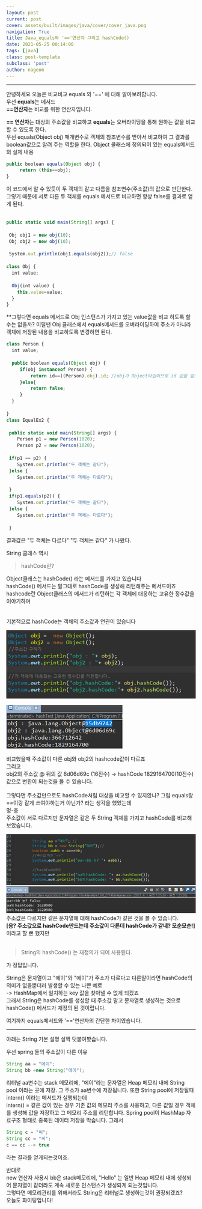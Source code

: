 ```yaml
---
layout: post
current: post
cover: assets/built/images/java/cover/cover_java.png
navigation: True
title: Java_equals와 '=='연산자 그리고 hashCode() 
date: 2021-05-25 00:14:00
tags: [java]
class: post-template
subclass: 'post'
author: nageom
---
```

***
안녕하세요 오늘은 비교비교 equals 와 '==' 에 대해 알아보려합니다.    
우선  **equals**는 메서드   
**==연산자**는 비교를 위한 연산자입니다.   

   
**== 연산자**는 대상의 주소값을 비교하고
**equals**는 오버라이딩을 통해 원하는 값을 비교할 수 있도록 한다. 
<br>
우선 equals(Object obj) 
매개변수로 객체의 참조변수를 받아서 비교하여 그 결과를 boolean값으로 알려 주는 역할을 한다. 
Object 클래스에 정의되어 있는 equals메서드의 실제 내용
~~~ javascript
public boolean equals(Object obj) {
     return (this==obj);
}
~~~
이 코드에서 알 수 있듯이 두 객체의 같고 다름을 참조변수(주소값)의 값으로 판단한다. 
그렇기 때문에 서로 다른 두 객체를 equals 메서드로 비교하면 항상 false를 결과로 얻게 된다. 
~~~ javascript

public static void main(String[] args) {

 Obj obj1 = new obj(10);
 Obj obj2 = new obj(10);
 
 System.out.println(obj1.equals(obj2));// false 

class Obj {
  int value;
  
  Obj(int value) {
    this.value=value;
  }
}
~~~

**그렇다면 equals 메서드로 Obj 인스턴스가 가지고 있는 value값을 비교 하도록 할 수는 없을까?
이럴땐 Obj 클래스에서 equals메서드를 오버라이딩하여 주소가 아니라 객체에 저장된 내용을 비교하도록 변경하면 된다. 

~~~ javascript
class Person {
  int value;
  
  public boolean equals(Object obj) {
     if(obj instanceof Person) {
         return id==((Person).obj).id; //obj가 Object타입이므로 id 값을 참조하기 위해서는 Person타입으로 형변환이 필요하다. 
     }else{
         return false;
     } 
  }

}
class EqualEx2 {

 public static void main(String[] args) {
    Person p1 = new Person(1020);
    Person p2 = new Person(1020);

 if(p1 == p2) {
    System.out.println("두 객체는 같다");
 }else {
    System.out.println("두 객체는 다르다");
 
 }
 if(p1.equals(p2)) {
    System.out.println("두 객체는 같다");
 }else {
    System.out.println("두 객체는 다르다");
 
 }
~~~
결과값은 
"두 객체는 다르다"
"두 객체는 같다"
가 나왔다. 


String 클래스 역시 



> hashCode란?

Object클래스는 hashCode() 라는 메서드를 가지고 있습니다   
hashCode() 메서드는 말그대로 hashCode를 생성해 리턴해주는 메서드이죠   
hashcode란 Object클래스의 메서드가 리턴하는 각 객체에 대응하는 고유한 정수값을 이야기하며       
<br><br>
기본적으로 hashCode는 객체의 주소값과 연관이 있습니다
   

![ex_screenshot](../../assets/built/images/java/equals/1.png)

![ex_screenshot](../../assets/built/images/java/equals/2.png)

비교했을때 주소값이 다른 obj와 obj2의 hashcode값이 다르죠   
그리고   
obj2의 주소값 @ 뒤의 값 6d06d69c (16진수) -> hashCode 1829164700(10진수) 값으로
변환이 되는것을 볼 수 있습니다.   
<br>
그렇다면 주소값만으로도 hashCode처럼 대상을 비교할 수 있지않나?
그럼 equals랑 ==이랑 같게 쓰여야하는거 아닌가?
라는 생각을 했었는데    
멍-충   
주소값이 서로 다르지만 문자열은 같은 두 String 객체를 가지고 hashCode를 비교해보았습니다. 

![ex_screenshot](../../assets/built/images/java/equals/4.png)
![ex_screenshot](../../assets/built/images/java/equals/3.png)
주소값은 다르지만 같은 문자열에 대해 hashCode가 같은 것을 볼 수 있습니다.    
**[응? 주소값으로 hashCode만드는데 주소값이 다른데 hashCode가 같네? 모순모순!]**
이라고 할 뻔 했지만   
<br>
    
> String의 hashCode() 는 재정의가 되어 사용된다. 

가 정답입니다. 

String은 문자열이고 "에이"와 "에이"가 주소가 다르다고 다른말이라면 hashCode의 의미가 없을뿐더러 발생할 수 있는 나쁜 예로    
-> HashMap에서 일치하는 key 값을 찾아낼 수 없게 되겠죠   
그래서 String은 hashCode를 생성할 때 주소값 말고 문자열로 생성하는 것으로 hashCode() 메서드가 재정의 된 것이랍니다.   

여기까지 equals메서드와 '=='연산자의 간단한 차이였습니다.    
* * *    


아래는 String 기본 설명 살짝 덧붙여봤습니다.

우선 spring 둘의 주소값이 다른 이유   
~~~ java
String aa = "에이";
String bb =new String("에이");
~~~
리터널 aa변수는 stack 메모리에, "에이"라는 문자열은 Heap 메모리 내에 String pool 이라는 곳에 저장. 그 주소가 aa변수에 저장됩니다. 
또한 String pool에 저장될때 intern() 이라는 메서드가 실행되는데    
intern() = 같은 값이 있는 경우 기존 값의 메모리 주소를 사용하고, 다른 값일 경우 객체를 생성해 값을 저장하고 그 메모리 주소를 리턴합니다.
Spring pool이 HashMap 자료구조 형태로 중복된 데이터 저장을 막습니다. 
그래서
~~~ java
String c = "씨";
String cc = "씨";
c == cc --> true 
~~~
라는 결과를 얻게되는것이죠.    

반대로    
 new 연산자 사용시 bb은 stack메모리에, "Hello" 는 일반 Heap 메모리 내에 생성되어 문자열이 같더라도 계속 새로운 인스턴스가 생성되게 되는것입니다.   
그렇다면 메모리관리를 위해서라도 String은 리터널로 생성하는것이 권장되겠죠?   
오늘도 화이팅입니다!








 




 
